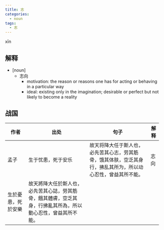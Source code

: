 ```yaml
---
title: 志
categories:
  - noun
tags:
  - 志
---
```


xīn
<!-- more -->

## 解释
* [noun]
  * 志向
    * motivation: the reason or reasons one has for acting or behaving in a particular way
    * ideal: existing only in the imagination; desirable or perfect but not likely to become a reality

## 战国

作者|出处|句子|解释
---|---|---|---
孟子|生于忧患，死于安乐|故天将降大任于斯人也，必先苦其心志，劳其筋骨，饿其体肤，空乏其身行，拂乱其所为，所以动心忍性，曾益其所不能。| 志向
 |生於憂患，死於安樂|故天將降大任於斯人也，必先苦其心誌，勞其筋骨，餓其體膚，空乏其身，行拂亂其所為，所以動心忍性，曾益其所不能。|
